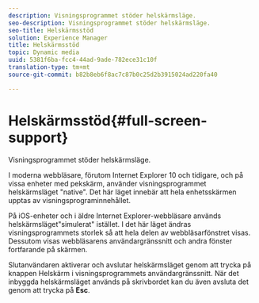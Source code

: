 ```yaml
---
description: Visningsprogrammet stöder helskärmsläge.
seo-description: Visningsprogrammet stöder helskärmsläge.
seo-title: Helskärmsstöd
solution: Experience Manager
title: Helskärmsstöd
topic: Dynamic media
uuid: 5381f6ba-fcc4-44ad-9ade-782ece31c10f
translation-type: tm+mt
source-git-commit: b82b8eb6f8ac7c87b0c25d2b3915024ad220fa40

---
```



# Helskärmsstöd{#full-screen-support}

Visningsprogrammet stöder helskärmsläge.

I moderna webbläsare, förutom Internet Explorer 10 och tidigare, och på vissa enheter med pekskärm, använder visningsprogrammet helskärmsläget &quot;native&quot;. Det här läget innebär att hela enhetsskärmen upptas av visningsprograminnehållet.

På iOS-enheter och i äldre Internet Explorer-webbläsare används helskärmsläget&quot;simulerat&quot; istället. I det här läget ändras visningsprogrammets storlek så att hela delen av webbläsarfönstret visas. Dessutom visas webbläsarens användargränssnitt och andra fönster fortfarande på skärmen.

Slutanvändaren aktiverar och avslutar helskärmsläget genom att trycka på knappen Helskärm i visningsprogrammets användargränssnitt. När det inbyggda helskärmsläget används på skrivbordet kan du även avsluta det genom att trycka på **Esc**.
